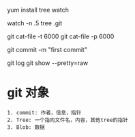 yum install tree watch

watch -n .5 tree .git

git cat-file -t 6000
git cat-file -p 6000

git commit -m "first commit"


git log
git show --pretty=raw



# git 对象
    1. commit: 作者，信息，指针
    2. Tree: 一个指向文件名，内容，其他tree的指针
    3. Blob: 数据